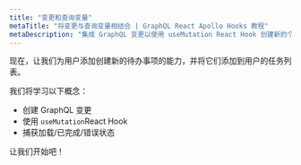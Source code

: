 ```yaml
---
title: "变更和查询变量"
metaTitle: "将变更与查询变量相结合 | GraphQL React Apollo Hooks 教程"
metaDescription: "集成 GraphQL 变更以使用 useMutation React Hook 创建新的个人待办事项并处理加载和错误状态"
---
```


现在，让我们为用户添加创建新的待办事项的能力，并将它们添加到用户的任务列表。

我们将学习以下概念：

- 创建 GraphQL 变更
- 使用 `useMutation`React Hook
- 捕获加载/已完成/错误状态

让我们开始吧！

